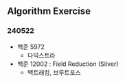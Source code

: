 ## Algorithm Exercise

### 240522

- 백준 5972
  - 다익스트라
- 백준 12002 : Field Reduction (Silver)
  - 백트래킹, 브루트포스
